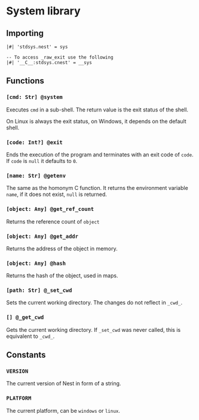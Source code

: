 # System library

## Importing

```nest
|#| 'stdsys.nest' = sys

-- To access _raw_exit use the following
|#| '__C__:stdsys.cnest' = __sys
```

## Functions

### `[cmd: Str] @system`

Executes `cmd` in a sub-shell. The return value is the exit status of the shell.

On Linux is always the exit status, on Windows, it depends on the default shell.

### `[code: Int?] @exit`

Ends the execution of the program and terminates with an exit code of `code`.  
If `code` is `null` it defaults to `0`.

### `[name: Str] @getenv`

The same as the homonym C function. It returns the environment variable `name`,
if it does not exist, `null` is returned.

### `[object: Any] @get_ref_count`

Returns the reference count of `object`

### `[object: Any] @get_addr`

Returns the address of the object in memory.

### `[object: Any] @hash`

Returns the hash of the object, used in maps.

### `[path: Str] @_set_cwd`

Sets the current working directory. The changes do not reflect in `_cwd_`.

### `[] @_get_cwd`

Gets the current working directory. If `_set_cwd` was never called, this is
equivalent to `_cwd_`.

## Constants

### `VERSION`

The current version of Nest in form of a string.

### `PLATFORM`

The current platform, can be `windows` or `linux`.
